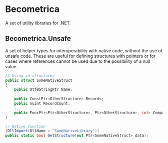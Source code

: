 # Becometrica

A set of utility libraries for .NET.

## Becometrica.Unsafe

A set of helper types for interoperability with native code,
without the use of unsafe code. These are useful for defining 
structures with pointers or for cases where references cannot 
be used due to the possibility of a null value.

```csharp
// Using in structures
public struct SomeNativeStruct
{
    public Utf8StringPtr Name;
    ...
    public ConstPtr<OtherStructure> Records;
    public nuint RecordCount;
    ...
    public FuncPtr<Ptr<OtherStructure>, Ptr<OtherStructure>, int> Compare;
}

// Native function
[DllImport(DllName = "SomeNativeLibrary")]
public static bool GetStructure(out Ptr<SomeNativeStruct> data);
```
